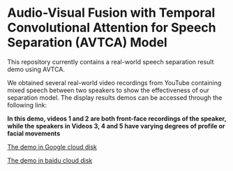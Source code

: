 # Audio-Visual Fusion with Temporal Convolutional Attention for Speech Separation  (AVTCA) Model
This repository  currently contains  a real-world speech separation result demo using AVTCA.

We obtained several real-world video recordings from YouTube containing mixed speech between two speakers to show the effectiveness of our separation model. The display results demos can be accessed through the following link: 

**In this demo, videos 1 and 2 are both front-face recordings of the speaker, while the speakers in Videos 3,
4 and 5 have varying degrees of profile or facial movements**

[The demo in Google cloud disk](https://drive.google.com/file/d/1LAsx88BbygDJq4yPpexsW6nvt7NIrLas/view?usp=sharing)

[The demo in baidu cloud disk](https://pan.baidu.com/s/1siMz-kUNTlIdCZ5lv2TeDg)
